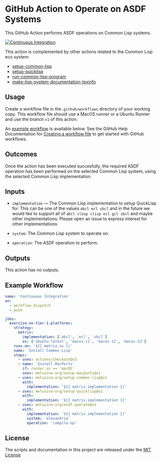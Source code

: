 # GitHub Action to Operate on ASDF Systems

This GitHub Action performs ASDF operations on Common Lisp
systems.

[![Continuous Integration](https://github.com/melusina-org/asdf-operate/actions/workflows/continuous-integration.yaml/badge.svg)](https://github.com/melusina-org/asdf-operate/actions/workflows/continuous-integration.yaml)

This action is complemented by other actions related to the Common
Lisp eco system:

- [setup-common-lisp](https://github.com/melusina-org/setup-common-lisp)
- [setup-quicklisp](https://github.com/melusina-org/setup-quicklisp)
- [run-common-lisp-program](https://github.com/melusina-org/run-common-lisp-program)
- [make-lisp-system-documentation-texinfo](https://github.com/melusina-org/make-lisp-system-documentation-texinfo)


## Usage

Create a workflow file in the`.github/workflows` directory of your
working copy.  This workflow file should use a MacOS runner or a
Ubuntu Runner and use the branch `v1` of this action.


An [example workflow](#example-workflow) is available below. See the GitHub Help Documentation for
[Creating a workflow file](https://help.github.com/en/articles/configuring-a-workflow#creating-a-workflow-file)
to get started with GitHub workflows.


## Outcomes

Once the action has been executed succesfully, the required ASDF
operation has been performed on the selected Common Lisp system, using
the selected Common Lisp implementation.


## Inputs

* `implementation` — The Common Lisp implementation to setup QuickLisp
  for. This can be one of the values `abcl ecl sbcl` and
  in the future we would like to support all of `abcl clasp clisp ecl gcl sbcl`
  and maybe other implementations. Please open an issue to express
  interest for other implementations.

* `system`: The Common Lisp system to operate on.
* `operation`: The ASDF operation to perform.

## Outputs

This action has no outputs.

## Example Workflow

```yaml
name: 'Continuous Integration'
on:
  - workflow_dispatch
  - push

jobs:
  exercise-on-tier-1-platforms:
    strategy:
      matrix:
        implementation: ['abcl', 'ecl', 'sbcl']
        os: ['ubuntu-latest', 'macos-11', 'macos-12', 'macos-13']
    runs-on: '${{ matrix.os }}'
    name: 'Install Common Lisp'
    steps:
      - uses: actions/checkout@v3
      - name: 'Install MacPorts'
        if: runner.os == 'macOS'
        uses: melusina-org/setup-macports@v1
      - uses: melusina-org/setup-common-lisp@v1
        with:
          implementation: '${{ matrix.implementation }}'
      - uses: melusina-org/setup-quicklisp@v1
        with:
          implementation: '${{ matrix.implementation }}'
      - uses: melusina-org/asdf-operate@v1
        with:
          implementation: '${{ matrix.implementation }}'
          system: 'alexandria'
          operation: 'compile-op'
```

## License
The scripts and documentation in this project are released under the [MIT License](LICENSE)
